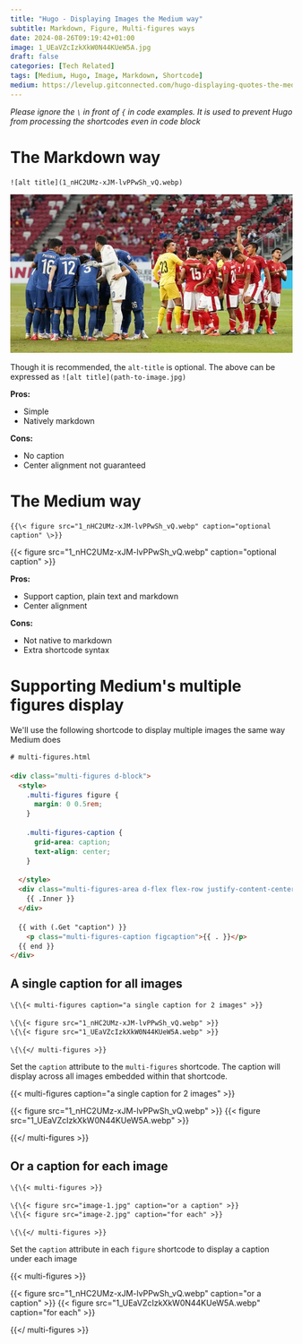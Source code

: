 ```yaml
---
title: "Hugo - Displaying Images the Medium way"
subtitle: Markdown, Figure, Multi-figures ways
date: 2024-08-26T09:19:42+01:00
image: 1_UEaVZcIzkXkW0N44KUeW5A.jpg
draft: false
categories: [Tech Related]
tags: [Medium, Hugo, Image, Markdown, Shortcode]
medium: https://levelup.gitconnected.com/hugo-displaying-quotes-the-medium-styles-b9eb5743334f
---
```


*Please ignore the `\` in front of `{` in code examples. It is used to prevent Hugo from processing the shortcodes even in code block*

# The Markdown way

```
![alt title](1_nHC2UMz-xJM-lvPPwSh_vQ.webp)
```

![title](1_nHC2UMz-xJM-lvPPwSh_vQ.webp)

Though it is recommended, the `alt-title` is optional. The above can be expressed as `![alt title](path-to-image.jpg)`

**Pros:** 

*   Simple
*   Natively markdown

**Cons:**

*   No caption
*   Center alignment not guaranteed

# The Medium way

```
{{\< figure src="1_nHC2UMz-xJM-lvPPwSh_vQ.webp" caption="optional caption" \>}}
```

{{< figure src="1_nHC2UMz-xJM-lvPPwSh_vQ.webp" caption="optional caption" >}}

**Pros:**

*   Support caption, plain text and markdown
*   Center alignment

**Cons:**

*   Not native to markdown
*   Extra shortcode syntax

# Supporting Medium's multiple figures display

We'll use the following shortcode to display multiple images the same way Medium does

```html
# multi-figures.html

<div class="multi-figures d-block">
  <style>
    .multi-figures figure {
      margin: 0 0.5rem;
    }

    .multi-figures-caption {
      grid-area: caption;
      text-align: center;
    }

  </style>
  <div class="multi-figures-area d-flex flex-row justify-content-center">
    {{ .Inner }}
  </div>

  {{ with (.Get "caption") }}
    <p class="multi-figures-caption figcaption">{{ . }}</p>
  {{ end }}
</div>
```

## A single caption for all images

```
\{\{< multi-figures caption="a single caption for 2 images" >}}

\{\{< figure src="1_nHC2UMz-xJM-lvPPwSh_vQ.webp" >}}
\{\{< figure src="1_UEaVZcIzkXkW0N44KUeW5A.webp" >}}

\{\{</ multi-figures >}}
```

Set the `caption` attribute to the `multi-figures` shortcode. The caption will display across all images embedded within that shortcode.

{{< multi-figures caption="a single caption for 2 images" >}}

{{< figure src="1_nHC2UMz-xJM-lvPPwSh_vQ.webp" >}}
{{< figure src="1_UEaVZcIzkXkW0N44KUeW5A.webp" >}}

{{</ multi-figures >}}



## Or a caption for each image

```
\{\{< multi-figures >}}  
  
\{\{< figure src="image-1.jpg" caption="or a caption" >}}  
\{\{< figure src="image-2.jpg" caption="for each" >}}  
  
\{\{</ multi-figures >}}
```

Set the `caption` attribute in each `figure` shortcode to display a caption under each image

{{< multi-figures >}}

{{< figure src="1_nHC2UMz-xJM-lvPPwSh_vQ.webp" caption="or a caption" >}}
{{< figure src="1_UEaVZcIzkXkW0N44KUeW5A.webp" caption="for each" >}}

{{</ multi-figures >}}